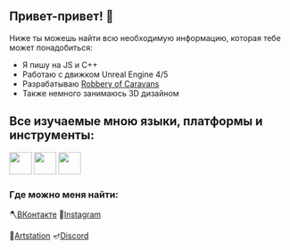## Привет-привет! 👋

Ниже ты можешь найти всю необходимую информацию, которая тебе может понадобиться:
* Я пишу на JS и C++ 
* Работаю с движком Unreal Engine 4/5
* Разрабатываю [Robbery of Caravans](https://vk.com/robberyofcaravans)
* Также немного занимаюсь 3D дизайном

## Все изучаемые мною языки, платформы и инструменты:
<img height="40" src="https://upload.wikimedia.org/wikipedia/commons/thumb/9/99/Unofficial_JavaScript_logo_2.svg/2048px-Unofficial_JavaScript_logo_2.svg.png"> <img height="40" src="https://upload.wikimedia.org/wikipedia/commons/thumb/1/18/ISO_C%2B%2B_Logo.svg/1822px-ISO_C%2B%2B_Logo.svg.png"> <img height="40" src="https://cdn.iconscout.com/icon/free/png-256/unreal-engine-2749375-2284765.png">


### Где можно меня найти:

🪓[ВКонтакте](https://vk.com/duckfromdonskoy) 🏹[Instagram](https://www.instagram.com/duckfromdonskoy/) 

🔪[Artstation](https://www.artstation.com/thedolaxom) 🪔[Discord](https://discord.gg/ZBFaPECuFf)
